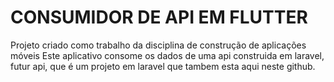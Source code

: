 # CONSUMIDOR DE API EM FLUTTER

Projeto criado como trabalho da disciplina de construção de aplicações móveis
Este aplicativo consome os dados de uma api construida em laravel, futur api, que é um projeto em laravel que tambem esta aqui neste github.
